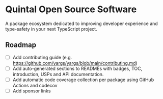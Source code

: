 # Quintal Open Source Software

A package ecosystem dedicated to improving developer experience and type-safety in your next TypeScript project.

## Roadmap

- [ ] Add contributing guide (e.g. https://github.com/yargs/yargs/blob/main/contributing.md)
- [ ] Add auto-generated sections to READMEs with badges, TOC, introduction, USPs and API documentation.
- [ ] Add automatic code coverage collection per package using GitHub Actions and codecov
- [ ] Add sponsor links
